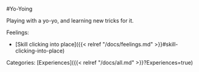 #Yo-Yoing

Playing with a yo-yo, and learning new tricks for it.

Feelings: 

  - [Skill clicking into place]({{< relref "/docs/feelings.md" >}}#skill-clicking-into-place)

Categories: [Experiences]({{< relref "/docs/all.md" >}}?Experiences=true)